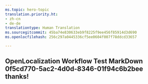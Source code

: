 ```yaml
---
ms.topic: hero-topic
translation.priority.ht:
- zh-cn
- de-de
translationtype: Human Translation
ms.sourcegitcommit: 45ba74e830633eb9f8225f9ee456f85914d3d690
ms.openlocfilehash: 256c297a0445336cf5ee0604f007f78ddcd33657

---
```

## OpenLocalization Workflow Test MarkDown 0f5cd770-5ac2-4d0d-8346-01f94c6b2bee thanks!



<!--HONumber=Aug16_HO4-->


